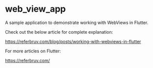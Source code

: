 # web_view_app

A sample application to demonstrate working with WebViews in Flutter.

Check out the below article for complete explanation:

https://referbruv.com/blog/posts/working-with-webviews-in-flutter

For more articles on Flutter:

https://referbruv.com/
